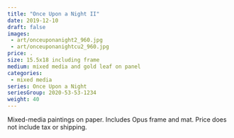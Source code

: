 ```yaml
---
title: "Once Upon a Night II"
date: 2019-12-10
draft: false
images:
 - art/onceuponanight2_960.jpg
 - art/onceuponanightcu2_960.jpg
price: .
size: 15.5x18 including frame
medium: mixed media and gold leaf on panel
categories:
 - mixed media
series: Once Upon a Night
seriesGroup: 2020-53-53-1234
weight: 40
---
```


Mixed-media paintings on paper. Includes Opus frame and mat. Price does not include tax or  shipping.
